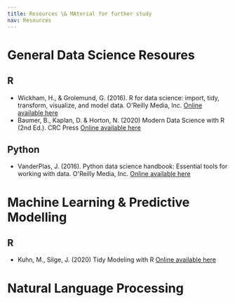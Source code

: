 ```yaml
---
title: Resources \& MAterial for further study
nav: Resources
---
```


# General Data Science Resoures

## R
* Wickham, H., & Grolemund, G. (2016). R for data science: import, tidy, transform, visualize, and model data. O'Reilly Media, Inc. [Online available here](https://r4ds.had.co.nz/)
* Baumer, B., Kaplan, D. & Horton, N. (2020) Modern Data Science with R (2nd Ed.). CRC Press [Online available here](https://beanumber.github.io/mdsr2e/)


## Python
* VanderPlas, J. (2016). Python data science handbook: Essential tools for working with data. O'Reilly Media, Inc. [Online available here](https://jakevdp.github.io/PythonDataScienceHandbook/index.html)

# Machine Learning \& Predictive Modelling

## R

* Kuhn, M., Silge, J. (2020) Tidy Modeling with R [Online available here](https://www.tmwr.org/)

# Natural Language Processing

